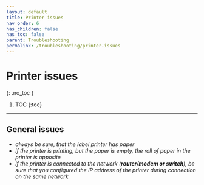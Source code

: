 ```yaml
---
layout: default
title: Printer issues
nav_order: 6
has_children: false
has_toc: false
parent: Troubleshooting
permalink: /troubleshooting/printer-issues
---
```


# Printer issues
{: .no_toc }

1. TOC
{:toc}

---

## General issues
- <span class="text-red-200">_always be sure, that the label printer has paper_</span>
- <span class="text-red-200">_if the printer is printing, but the paper is empty, the roll of paper in the printer is opposite_</span>
- <span class="text-red-200">_if the printer is connected to the network (**router/modem or switch**), be sure that you configured the IP address of the printer during connection on the same network_</span>
